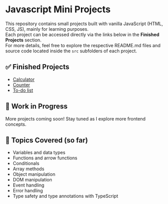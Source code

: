 # Javascript Mini Projects
This repository contains small projects built with vanilla JavaScript (HTML, CSS, JS), mainly for learning purposes. <br>
Each project can be accessed directly via the links below in the **Finished Projects** section.  
For more details, feel free to explore the respective README.md files and source code located inside the `src` subfolders of each project.

## ✅ Finished Projects
- [Calculator](https://priscillahaibara.github.io/js-mini-projects/basics/calculator) 
- [Counter](https://priscillahaibara.github.io/js-mini-projects/basics/counter)
- [To-do list](https://priscillahaibara.github.io/js-mini-projects/basics/todo)

## 🚧 Work in Progress

More projects coming soon! Stay tuned as I explore more frontend concepts.

## 🧠 Topics Covered (so far)
- Variables and data types   
- Functions and arrow functions  
- Conditionals  
- Array methods  
- Object manipulation  
- DOM manipulation  
- Event handling  
- Error handling  
- Type safety and type annotations with TypeScript

